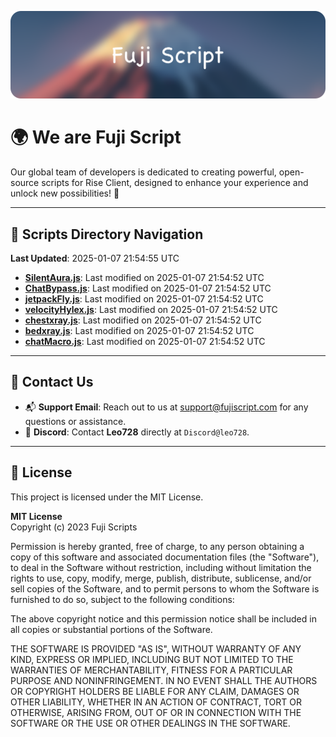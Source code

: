 ![Banner](.github/b.webp)

# 🌍 **We are Fuji Script**

Our global team of developers is dedicated to creating powerful, open-source scripts for Rise Client, designed to enhance your experience and unlock new possibilities! 🌟

---
<!-- SCRIPTS_NAVIGATION_START -->
## 📂 **Scripts Directory Navigation**

**Last Updated**: 2025-01-07 21:54:55 UTC

- **[SilentAura.js](scripts/SilentAura.js)**: Last modified on 2025-01-07 21:54:52 UTC
- **[ChatBypass.js](scripts/ChatBypass.js)**: Last modified on 2025-01-07 21:54:52 UTC
- **[jetpackFly.js](scripts/jetpackFly.js)**: Last modified on 2025-01-07 21:54:52 UTC
- **[velocityHylex.js](scripts/velocityHylex.js)**: Last modified on 2025-01-07 21:54:52 UTC
- **[chestxray.js](scripts/chestxray.js)**: Last modified on 2025-01-07 21:54:52 UTC
- **[bedxray.js](scripts/bedxray.js)**: Last modified on 2025-01-07 21:54:52 UTC
- **[chatMacro.js](scripts/chatMacro.js)**: Last modified on 2025-01-07 21:54:52 UTC

<!-- SCRIPTS_NAVIGATION_END -->

---

## 💬 **Contact Us**  
- 📬 **Support Email**: Reach out to us at [support@fujiscript.com](mailto:support@fujiscript.com) for any questions or assistance.  
- 💬 **Discord**: Contact **Leo728** directly at `Discord@leo728`.

---

## 📜 **License**

This project is licensed under the MIT License.  

**MIT License**  
Copyright (c) 2023 Fuji Scripts  

Permission is hereby granted, free of charge, to any person obtaining a copy of this software and associated documentation files (the "Software"), to deal in the Software without restriction, including without limitation the rights to use, copy, modify, merge, publish, distribute, sublicense, and/or sell copies of the Software, and to permit persons to whom the Software is furnished to do so, subject to the following conditions:  

The above copyright notice and this permission notice shall be included in all copies or substantial portions of the Software.  

THE SOFTWARE IS PROVIDED "AS IS", WITHOUT WARRANTY OF ANY KIND, EXPRESS OR IMPLIED, INCLUDING BUT NOT LIMITED TO THE WARRANTIES OF MERCHANTABILITY, FITNESS FOR A PARTICULAR PURPOSE AND NONINFRINGEMENT. IN NO EVENT SHALL THE AUTHORS OR COPYRIGHT HOLDERS BE LIABLE FOR ANY CLAIM, DAMAGES OR OTHER LIABILITY, WHETHER IN AN ACTION OF CONTRACT, TORT OR OTHERWISE, ARISING FROM, OUT OF OR IN CONNECTION WITH THE SOFTWARE OR THE USE OR OTHER DEALINGS IN THE SOFTWARE.  
